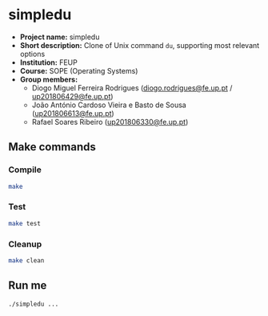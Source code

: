 # simpledu

- **Project name:** simpledu
- **Short description:** Clone of Unix command `du`, supporting most relevant options
- **Institution:** FEUP
- **Course:** SOPE (Operating Systems)
- **Group members:**
    - Diogo Miguel Ferreira Rodrigues (diogo.rodrigues@fe.up.pt / up201806429@fe.up.pt)
    - João António Cardoso Vieira e Basto de Sousa (up201806613@fe.up.pt)
    - Rafael Soares Ribeiro (up201806330@fe.up.pt)

## Make commands
### Compile

```sh
make
```

### Test

```sh
make test
```

### Cleanup

```sh
make clean
```

## Run me

```sh
./simpledu ...
```
